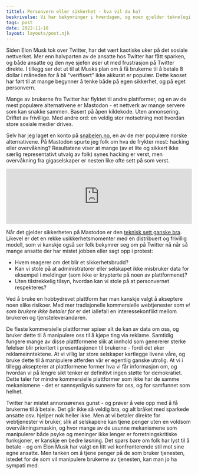 ```yaml
---
tittel: Personvern eller sikkerhet - hva vil du ha?
beskrivelse: Vi har bekymringer i hverdagen, og noen gjelder teknologi. Mange bekymrer seg for datakrim - hacking og svindel på nett, men mange er også urolige for misbruk av personlige data. 
tags: post
date: 2022-11-18
layout: layouts/post.njk
---
```

Siden Elon Musk tok over Twitter, har det vært kaotiske uker på det sosiale
nettverket. Mer enn halvparten av de ansatte hos Twitter har fått sparken, 
og både ansatte og den nye sjefen øser ut med frustrasjon på Twitter direkte. 
I tillegg ser det ut til at Musks plan om å få brukerne til å betale 8 dollar
 i måneden for å bli "verifisert" ikke akkurat er populær. Dette kaoset har 
 ført til at mange begynner å tenke både på egen sikkerhet, og på eget personvern. 

 Mange av brukerne fra Twitter har flyktet til andre plattformer, og en av 
 de mest populære alternativene er Mastodon - et nettverk av mange servere som 
 kan snakke sammen. Basert på åpen kildekode. Uten annonsering. Driftet av frivillige. 
 Med andre ord: en veldig stor motsetning mot hvordan store sosiale medier drives. 

 Selv har jeg laget en konto på [snabelen.no](https://snabelen.no), en av de 
 mer populære norske alternativene. På Mastodon spurte jeg folk om hva de frykter mest: hacking eller overvåkning? Resultatene viser at mange (av et lite og sikkert ikke særlig representativt utvalg av folk) synes hacking er verst, men overvåkning fra 
 gigaselskaper er nesten like ofte sett på som verst. 


 <div class="task-container columns is-multiline">
        <div class="card is-half column is-offset-one-quarter mt-3">
        <div class="card-content">
            <iframe src="https://snabelen.no/@eselet/109343174480531337/embed" class="mastodon-embed" style="max-width: 100%; border: 0" width="800" allowfullscreen="allowfullscreen"></iframe>
            <script src="https://snabelen.no/embed.js" async="async"></script>
        </div>
        </div>
</div>

Når det gjelder sikkerheten på Mastodon er den [teknisk sett ganske bra](/post/mastodonsec). Likevel er det en rekke usikkerhetsmomenter med en distribuert og 
frivillig modell, som vi kanskje også ser folk bekymrer seg om på Twitter nå når 
så mange ansatte der har mistet jobben eller sagt opp i protest: 

- Hvem reagerer om det blir et sikkerhetsbrudd?
- Kan vi stole på at administratorer eller selskapet ikke misbruker data for eksempel i meldinger (som ikke er krypterte på noen av plattformene)?
- Uten tilstrekkelig tilsyn, hvordan kan vi stole på at personvernet respekteres? 

Ved å bruke en hobbydrevet plattform har man kanskje valgt å akseptere noen slike 
risikoer. Med mer tradisjonelle kommersielle webtjenester *som vi som brukere ikke 
betaler for* er det iallefall en interessekonflikt mellom brukeren og tjensteleverandøren. 

De fleste kommersielle plattformer spiser alt de kan av data om oss, og bruker 
dette til å manipulere oss til å kjøpe ting via reklame. Samtidig fungere mange 
av disse plattformene slik at innhold som genererer sterke følelser blir prioritert
i presentasjonen til brukerne - fordi det øker reklameinntektene. At vi villig lar 
store selskaper kartlegge livene våre, og bruke dette til å manipulere atferden vår
er egentlig ganske utrolig. At vi i tillegg aksepterer at plattformene former
hva vi får informasjon om, og hvordan vi på lengre sikt tenker er definitivt ingen 
støtte for demokratiet. Dette taler for mindre kommersielle plattformer som ikke 
har de samme mekanismene - det er sannsynligvis sunnere for oss, og for samfunnet som helhet. 

Twitter har mistet annonsørenes gunst - og prøver å veie opp med å få brukerne 
til å betale. Det går ikke så veldig bra, og alt bråket med sparkede ansatte osv. hjelper nok heller ikke. Men at vi betaler direkte for webtjenester vi bruker, slik at selskapene kan tjene penger uten en voldsom overvåkningsmaskin, og hvor mange av de usunne mekanismene som manipulerer både psyke og meninger ikke lenger er forretningskritiske funksjoner, er kanskje en bedre løsning. Det spørs bare om folk har lyst til å betale - og om Elon Musk har valgt en litt vel konfronterende stil mot sine egne ansatte. Men tanken om å tjene penger på de som bruker tjenesten, istedet for de som vil manipulere brukerne av tjenesten, kan man jo ha sympati med. 

